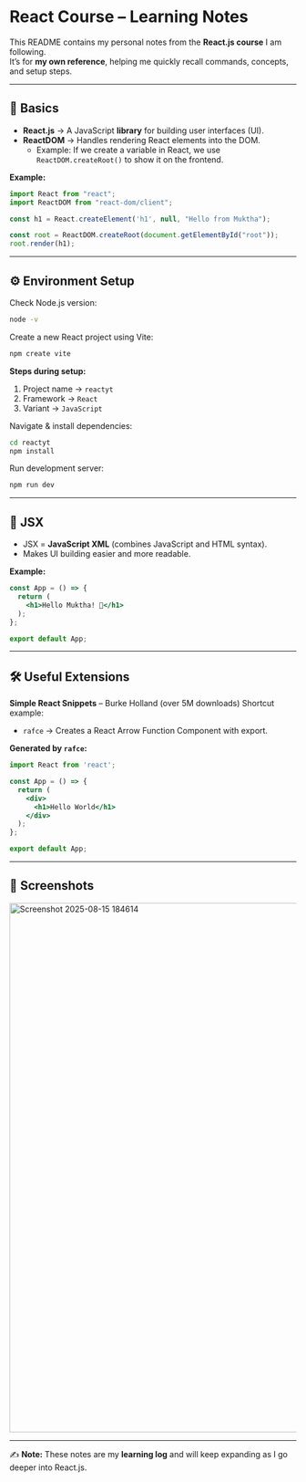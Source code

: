 # React Course – Learning Notes

This README contains my personal notes from the **React.js course** I am following.  
It’s for **my own reference**, helping me quickly recall commands, concepts, and setup steps.

---

## 📖 Basics
- **React.js** → A JavaScript **library** for building user interfaces (UI).
- **ReactDOM** → Handles rendering React elements into the DOM.
  - Example: If we create a variable in React, we use `ReactDOM.createRoot()` to show it on the frontend.

**Example:**
```javascript
import React from "react";
import ReactDOM from "react-dom/client";

const h1 = React.createElement('h1', null, "Hello from Muktha");

const root = ReactDOM.createRoot(document.getElementById("root"));
root.render(h1);
````

---

## ⚙ Environment Setup

Check Node.js version:

```bash
node -v
```

Create a new React project using Vite:

```bash
npm create vite
```

**Steps during setup:**

1. Project name → `reactyt`
2. Framework → `React`
3. Variant → `JavaScript`

Navigate & install dependencies:

```bash
cd reactyt
npm install
```

Run development server:

```bash
npm run dev
```

---

## 📝 JSX

* JSX = **JavaScript XML** (combines JavaScript and HTML syntax).
* Makes UI building easier and more readable.

**Example:**

```jsx
const App = () => {
  return (
    <h1>Hello Muktha! 🚀</h1>
  );
};

export default App;
```

---

## 🛠 Useful Extensions

**Simple React Snippets** – Burke Holland (over 5M downloads)
Shortcut example:

* `rafce` → Creates a React Arrow Function Component with export.

**Generated by `rafce`:**

```jsx
import React from 'react';

const App = () => {
  return (
    <div>
      <h1>Hello World</h1>
    </div>
  );
};

export default App;
```

---

## 📸 Screenshots

<img width="703" height="928" alt="Screenshot 2025-08-15 184614" src="https://github.com/user-attachments/assets/fded52fd-fdf2-4080-89f2-f75bf3861dec" />


---
✍ **Note:** These notes are my **learning log** and will keep expanding as I go deeper into React.js.
```
